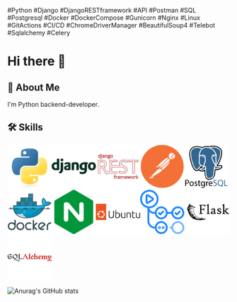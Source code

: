 #Python #Django #DjangoRESTframework #API #Postman #SQL #Postgresql #Docker #DockerCompose 
#Gunicorn #Nginx #Linux #GitActions #CI/CD #ChromeDriverManager #BeautifulSoup4 #Telebot #Sqlalchemy
#Celery

# Hi there 👋

## 🚀 About Me
I'm Python backend-developer.

## 🛠 Skills
<img src="https://github.com/devicons/devicon/blob/master/icons/python/python-original.svg" alt="Python icon" width="100" height="100"><img src="https://github.com/devicons/devicon/blob/master/icons/django/django-plain-wordmark.svg" alt="Django icon" width="100" height="100"><img src="https://github.com/devicons/devicon/blob/master/icons/djangorest/djangorest-line-wordmark.svg" alt="Django REST icon" width="100" height="100"><img src="https://github.com/devicons/devicon/blob/master/icons/postman/postman-original.svg" alt="Postman icon" width="100" height="100"><img src="https://github.com/devicons/devicon/blob/master/icons/postgresql/postgresql-original-wordmark.svg" alt="Postgre icon" width="100" height="100"><img src="https://github.com/devicons/devicon/blob/master/icons/docker/docker-original-wordmark.svg" alt="Docker icon" width="100" height="100"><img src="https://github.com/devicons/devicon/blob/master/icons/nginx/nginx-original.svg" alt="Nginx icon" width="100" height="100"><img src="https://github.com/devicons/devicon/blob/master/icons/ubuntu/ubuntu-original-wordmark.svg" alt="Ubuntu icon" width="100" height="100"><img src="https://github.com/devicons/devicon/blob/master/icons/githubactions/githubactions-original.svg" alt="GitActions icon" width="100" height="100">
<img src="https://github.com/devicons/devicon/blob/master/icons/flask/flask-original-wordmark.svg" alt="Flask icon" width="100" height="100"><img src="https://github.com/devicons/devicon/blob/master/icons/sqlalchemy/sqlalchemy-original-wordmark.svg" lt="SQLAlchemy icon" width="100" height="100">

![Anurag's GitHub stats](https://github-readme-stats.vercel.app/api?username=anuraghazra&show_icons=true&theme=radical)
